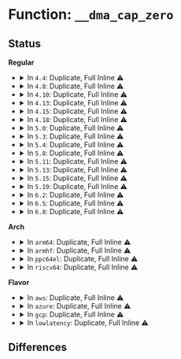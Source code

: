 # Function: <code>__dma_cap_zero</code>

## Status
<b>Regular</b>
<ul>
<li>
<details>
<summary>In <code>4.4</code>: Duplicate, Full Inline ⚠️</summary>

**Collision:** Static Duplication

**Inline:** Full

**Transformation:** False

**Instances:**

```
In drivers/rapidio/rio.c (ffffffff814596ef)
Location: include/linux/dmaengine.h:1052
Inline: True
Inline callers:
  - drivers/rapidio/rio.c:rio_request_mport_dma
```
```
In drivers/dma/dmaengine.c (ffffffff814bd713)
Location: include/linux/dmaengine.h:1052
Inline: True
Inline callers:
  - drivers/dma/dmaengine.c:dma_get_any_slave_channel
```
```
In drivers/tty/serial/8250/8250_dma.c (ffffffff81509510)
Location: include/linux/dmaengine.h:1052
Inline: True
Inline callers:
  - drivers/tty/serial/8250/8250_dma.c:serial8250_request_dma
```
</details>
</li>
<li>
<details>
<summary>In <code>4.8</code>: Duplicate, Full Inline ⚠️</summary>

**Collision:** Static Duplication

**Inline:** Full

**Transformation:** False

**Instances:**

```
In drivers/rapidio/rio.c (ffffffff814a717f)
Location: include/linux/dmaengine.h:1196
Inline: True
Inline callers:
  - drivers/rapidio/rio.c:rio_request_mport_dma
```
```
In drivers/dma/dmaengine.c (ffffffff8150d509)
Location: include/linux/dmaengine.h:1196
Inline: True
Inline callers:
  - drivers/dma/dmaengine.c:dma_request_chan
  - drivers/dma/dmaengine.c:dma_get_any_slave_channel
```
```
In drivers/tty/serial/8250/8250_dma.c (ffffffff8155b420)
Location: include/linux/dmaengine.h:1196
Inline: True
Inline callers:
  - drivers/tty/serial/8250/8250_dma.c:serial8250_request_dma
```
</details>
</li>
<li>
<details>
<summary>In <code>4.10</code>: Duplicate, Full Inline ⚠️</summary>

**Collision:** Static Duplication

**Inline:** Full

**Transformation:** False

**Instances:**

```
In drivers/rapidio/rio.c (ffffffff814c928f)
Location: include/linux/dmaengine.h:1220
Inline: True
Inline callers:
  - drivers/rapidio/rio.c:rio_request_mport_dma
```
```
In drivers/dma/dmaengine.c (ffffffff81539639)
Location: include/linux/dmaengine.h:1220
Inline: True
Inline callers:
  - drivers/dma/dmaengine.c:dma_request_chan
  - drivers/dma/dmaengine.c:dma_get_any_slave_channel
```
```
In drivers/tty/serial/8250/8250_dma.c (ffffffff81587c0a)
Location: include/linux/dmaengine.h:1220
Inline: True
Inline callers:
  - drivers/tty/serial/8250/8250_dma.c:serial8250_request_dma
```
</details>
</li>
<li>
<details>
<summary>In <code>4.13</code>: Duplicate, Full Inline ⚠️</summary>

**Collision:** Static Duplication

**Inline:** Full

**Transformation:** False

**Instances:**

```
In drivers/rapidio/rio.c (ffffffff814d50ef)
Location: include/linux/dmaengine.h:1231
Inline: True
Inline callers:
  - drivers/rapidio/rio.c:rio_request_mport_dma
```
```
In drivers/dma/dmaengine.c (ffffffff8154ce92)
Location: include/linux/dmaengine.h:1231
Inline: True
Inline callers:
  - drivers/dma/dmaengine.c:dma_request_chan
  - drivers/dma/dmaengine.c:dma_get_any_slave_channel
```
```
In drivers/tty/serial/8250/8250_dma.c (ffffffff8159c09a)
Location: include/linux/dmaengine.h:1231
Inline: True
Inline callers:
  - drivers/tty/serial/8250/8250_dma.c:serial8250_request_dma
```
</details>
</li>
<li>
<details>
<summary>In <code>4.15</code>: Duplicate, Full Inline ⚠️</summary>

**Collision:** Static Duplication

**Inline:** Full

**Transformation:** False

**Instances:**

```
In drivers/rapidio/rio.c (ffffffff8151559f)
Location: include/linux/dmaengine.h:1220
Inline: True
Inline callers:
  - drivers/rapidio/rio.c:rio_request_mport_dma
```
```
In drivers/dma/dmaengine.c (ffffffff815b0408)
Location: include/linux/dmaengine.h:1220
Inline: True
Inline callers:
  - drivers/dma/dmaengine.c:dma_request_chan
  - drivers/dma/dmaengine.c:dma_get_any_slave_channel
```
```
In drivers/tty/serial/8250/8250_dma.c (ffffffff8160139a)
Location: include/linux/dmaengine.h:1220
Inline: True
Inline callers:
  - drivers/tty/serial/8250/8250_dma.c:serial8250_request_dma
```
</details>
</li>
<li>
<details>
<summary>In <code>4.18</code>: Duplicate, Full Inline ⚠️</summary>

**Collision:** Static Duplication

**Inline:** Full

**Transformation:** False

**Instances:**

```
In drivers/rapidio/rio.c (ffffffff8154a94f)
Location: include/linux/dmaengine.h:1224
Inline: True
Inline callers:
  - drivers/rapidio/rio.c:rio_request_mport_dma
```
```
In drivers/dma/dmaengine.c (ffffffff815e8864)
Location: include/linux/dmaengine.h:1224
Inline: True
Inline callers:
  - drivers/dma/dmaengine.c:dma_request_chan
  - drivers/dma/dmaengine.c:dma_get_any_slave_channel
```
```
In drivers/tty/serial/8250/8250_dma.c (ffffffff8163a65a)
Location: include/linux/dmaengine.h:1224
Inline: True
Inline callers:
  - drivers/tty/serial/8250/8250_dma.c:serial8250_request_dma
```
</details>
</li>
<li>
<details>
<summary>In <code>5.0</code>: Duplicate, Full Inline ⚠️</summary>

**Collision:** Static Duplication

**Inline:** Full

**Transformation:** False

**Instances:**

```
In drivers/rapidio/rio.c (0)
Location: include/linux/dmaengine.h:1227
Inline: True
```
```
In drivers/dma/dmaengine.c (0)
Location: include/linux/dmaengine.h:1227
Inline: True
```
```
In drivers/tty/serial/8250/8250_dma.c (0)
Location: include/linux/dmaengine.h:1227
Inline: True
```
</details>
</li>
<li>
<details>
<summary>In <code>5.3</code>: Duplicate, Full Inline ⚠️</summary>

**Collision:** Static Duplication

**Inline:** Full

**Transformation:** False

**Instances:**

```
In drivers/rapidio/rio.c (0)
Location: include/linux/dmaengine.h:1215
Inline: True
```
```
In drivers/dma/dmaengine.c (0)
Location: include/linux/dmaengine.h:1215
Inline: True
```
```
In drivers/tty/serial/8250/8250_dma.c (0)
Location: include/linux/dmaengine.h:1215
Inline: True
```
</details>
</li>
<li>
<details>
<summary>In <code>5.4</code>: Duplicate, Full Inline ⚠️</summary>

**Collision:** Static Duplication

**Inline:** Full

**Transformation:** False

**Instances:**

```
In drivers/rapidio/rio.c (0)
Location: include/linux/dmaengine.h:1217
Inline: True
```
```
In drivers/dma/dmaengine.c (0)
Location: include/linux/dmaengine.h:1217
Inline: True
```
```
In drivers/tty/serial/8250/8250_dma.c (0)
Location: include/linux/dmaengine.h:1217
Inline: True
```
</details>
</li>
<li>
<details>
<summary>In <code>5.8</code>: Duplicate, Full Inline ⚠️</summary>

**Collision:** Static Duplication

**Inline:** Full

**Transformation:** False

**Instances:**

```
In drivers/rapidio/rio.c (0)
Location: include/linux/dmaengine.h:1347
Inline: True
```
```
In drivers/dma/dmaengine.c (0)
Location: include/linux/dmaengine.h:1347
Inline: True
```
```
In drivers/tty/serial/8250/8250_dma.c (0)
Location: include/linux/dmaengine.h:1347
Inline: True
```
</details>
</li>
<li>
<details>
<summary>In <code>5.11</code>: Duplicate, Full Inline ⚠️</summary>

**Collision:** Static Duplication

**Inline:** Full

**Transformation:** False

**Instances:**

```
In drivers/rapidio/rio.c (0)
Location: include/linux/dmaengine.h:1392
Inline: True
```
```
In drivers/dma/dmaengine.c (0)
Location: include/linux/dmaengine.h:1392
Inline: True
```
```
In drivers/tty/serial/8250/8250_dma.c (0)
Location: include/linux/dmaengine.h:1392
Inline: True
```
</details>
</li>
<li>
<details>
<summary>In <code>5.13</code>: Duplicate, Full Inline ⚠️</summary>

**Collision:** Static Duplication

**Inline:** Full

**Transformation:** False

**Instances:**

```
In drivers/rapidio/rio.c (0)
Location: include/linux/dmaengine.h:1394
Inline: True
```
```
In drivers/dma/dmaengine.c (0)
Location: include/linux/dmaengine.h:1394
Inline: True
```
```
In drivers/dma/lgm/lgm-dma.c (ffffffff8170974f)
Location: include/linux/dmaengine.h:1394
Inline: True
Inline callers:
  - drivers/dma/lgm/lgm-dma.c:intel_ldma_probe
```
```
In drivers/tty/serial/8250/8250_dma.c (0)
Location: include/linux/dmaengine.h:1394
Inline: True
```
</details>
</li>
<li>
<details>
<summary>In <code>5.15</code>: Duplicate, Full Inline ⚠️</summary>

**Collision:** Static Duplication

**Inline:** Full

**Transformation:** False

**Instances:**

```
In drivers/rapidio/rio.c (0)
Location: include/linux/dmaengine.h:1392
Inline: True
```
```
In drivers/dma/dmaengine.c (0)
Location: include/linux/dmaengine.h:1392
Inline: True
```
```
In drivers/dma/lgm/lgm-dma.c (ffffffff81785105)
Location: include/linux/dmaengine.h:1392
Inline: True
Inline callers:
  - drivers/dma/lgm/lgm-dma.c:intel_ldma_probe
```
```
In drivers/tty/serial/8250/8250_dma.c (0)
Location: include/linux/dmaengine.h:1392
Inline: True
```
</details>
</li>
<li>
<details>
<summary>In <code>5.19</code>: Duplicate, Full Inline ⚠️</summary>

**Collision:** Static Duplication

**Inline:** Full

**Transformation:** False

**Instances:**

```
In drivers/rapidio/rio.c (ffffffff817fe58f)
Location: include/linux/dmaengine.h:1415
Inline: True
Inline callers:
  - drivers/rapidio/rio.c:rio_request_mport_dma
```
```
In drivers/dma/dmaengine.c (ffffffff818b8755)
Location: include/linux/dmaengine.h:1415
Inline: True
Inline callers:
  - drivers/dma/dmaengine.c:dma_request_chan
  - drivers/dma/dmaengine.c:dma_get_any_slave_channel
```
```
In drivers/dma/lgm/lgm-dma.c (ffffffff818bbce5)
Location: include/linux/dmaengine.h:1415
Inline: True
Inline callers:
  - drivers/dma/lgm/lgm-dma.c:intel_ldma_probe
```
```
In drivers/tty/serial/8250/8250_dma.c (ffffffff819256da)
Location: include/linux/dmaengine.h:1415
Inline: True
Inline callers:
  - drivers/tty/serial/8250/8250_dma.c:serial8250_request_dma
```
</details>
</li>
<li>
<details>
<summary>In <code>6.2</code>: Duplicate, Full Inline ⚠️</summary>

**Collision:** Static Duplication

**Inline:** Full

**Transformation:** False

**Instances:**

```
In drivers/rapidio/rio.c (ffffffff8192bdea)
Location: include/linux/dmaengine.h:1395
Inline: True
Inline callers:
  - drivers/rapidio/rio.c:rio_request_dma
```
```
In drivers/dma/dmaengine.c (ffffffff81a05c55)
Location: include/linux/dmaengine.h:1395
Inline: True
Inline callers:
  - drivers/dma/dmaengine.c:dma_request_chan
  - drivers/dma/dmaengine.c:dma_get_any_slave_channel
```
```
In drivers/dma/lgm/lgm-dma.c (ffffffff81a0a8d9)
Location: include/linux/dmaengine.h:1395
Inline: True
Inline callers:
  - drivers/dma/lgm/lgm-dma.c:intel_ldma_probe
```
```
In drivers/tty/serial/8250/8250_dma.c (ffffffff81a8210a)
Location: include/linux/dmaengine.h:1395
Inline: True
Inline callers:
  - drivers/tty/serial/8250/8250_dma.c:serial8250_request_dma
```
</details>
</li>
<li>
<details>
<summary>In <code>6.5</code>: Duplicate, Full Inline ⚠️</summary>

**Collision:** Static Duplication

**Inline:** Full

**Transformation:** False

**Instances:**

```
In drivers/rapidio/rio.c (ffffffff8197005a)
Location: include/linux/dmaengine.h:1396
Inline: True
Inline callers:
  - drivers/rapidio/rio.c:rio_request_dma
```
```
In drivers/dma/dmaengine.c (ffffffff81a4eb15)
Location: include/linux/dmaengine.h:1396
Inline: True
Inline callers:
  - drivers/dma/dmaengine.c:dma_request_chan
  - drivers/dma/dmaengine.c:dma_get_any_slave_channel
```
```
In drivers/dma/lgm/lgm-dma.c (ffffffff81a53760)
Location: include/linux/dmaengine.h:1396
Inline: True
Inline callers:
  - drivers/dma/lgm/lgm-dma.c:intel_ldma_probe
```
```
In drivers/tty/serial/8250/8250_dma.c (ffffffff81acd70a)
Location: include/linux/dmaengine.h:1396
Inline: True
Inline callers:
  - drivers/tty/serial/8250/8250_dma.c:serial8250_request_dma
```
</details>
</li>
<li>
<details>
<summary>In <code>6.8</code>: Duplicate, Full Inline ⚠️</summary>

**Collision:** Static Duplication

**Inline:** Full

**Transformation:** False

**Instances:**

```
In drivers/rapidio/rio.c (ffffffff819ba06a)
Location: include/linux/dmaengine.h:1395
Inline: True
Inline callers:
  - drivers/rapidio/rio.c:rio_request_dma
```
```
In drivers/dma/dmaengine.c (ffffffff81a9a7b5)
Location: include/linux/dmaengine.h:1395
Inline: True
Inline callers:
  - drivers/dma/dmaengine.c:dma_request_chan
  - drivers/dma/dmaengine.c:dma_get_any_slave_channel
```
```
In drivers/dma/lgm/lgm-dma.c (ffffffff81a9f510)
Location: include/linux/dmaengine.h:1395
Inline: True
Inline callers:
  - drivers/dma/lgm/lgm-dma.c:intel_ldma_probe
```
```
In drivers/tty/serial/8250/8250_dma.c (ffffffff81b207da)
Location: include/linux/dmaengine.h:1395
Inline: True
Inline callers:
  - drivers/tty/serial/8250/8250_dma.c:serial8250_request_dma
```
</details>
</li>
</ul>
<b>Arch</b>
<ul>
<li>
<details>
<summary>In <code>arm64</code>: Duplicate, Full Inline ⚠️</summary>

**Collision:** Static Duplication

**Inline:** Full

**Transformation:** False

**Instances:**

```
In drivers/rapidio/rio.c (0)
Location: include/linux/dmaengine.h:1217
Inline: True
```
```
In drivers/video/fbdev/mx3fb.c (0)
Location: include/linux/dmaengine.h:1217
Inline: True
```
```
In drivers/dma/dmaengine.c (0)
Location: include/linux/dmaengine.h:1217
Inline: True
```
```
In drivers/dma/mv_xor.c (0)
Location: include/linux/dmaengine.h:1217
Inline: True
```
```
In drivers/dma/mv_xor_v2.c (ffff800010809214)
Location: include/linux/dmaengine.h:1217
Inline: True
Inline callers:
  - drivers/dma/mv_xor_v2.c:mv_xor_v2_probe
```
```
In drivers/tty/serial/8250/8250_dma.c (0)
Location: include/linux/dmaengine.h:1217
Inline: True
```
```
In drivers/tty/serial/amba-pl011.c (0)
Location: include/linux/dmaengine.h:1217
Inline: True
```
</details>
</li>
<li>
<details>
<summary>In <code>armhf</code>: Duplicate, Full Inline ⚠️</summary>

**Collision:** Static Duplication

**Inline:** Full

**Transformation:** False

**Instances:**

```
In drivers/rapidio/rio.c (0)
Location: include/linux/dmaengine.h:1217
Inline: True
```
```
In drivers/video/fbdev/mx3fb.c (0)
Location: include/linux/dmaengine.h:1217
Inline: True
```
```
In drivers/dma/dmaengine.c (0)
Location: include/linux/dmaengine.h:1217
Inline: True
```
```
In drivers/dma/mv_xor.c (0)
Location: include/linux/dmaengine.h:1217
Inline: True
```
```
In drivers/dma/ti/edma.c (c092ef60)
Location: include/linux/dmaengine.h:1217
Inline: True
Inline callers:
  - drivers/dma/ti/edma.c:edma_probe
  - drivers/dma/ti/edma.c:edma_probe
```
```
In drivers/soc/tegra/fuse/fuse-tegra20.c (0)
Location: include/linux/dmaengine.h:1217
Inline: True
```
```
In drivers/tty/serial/8250/8250_dma.c (0)
Location: include/linux/dmaengine.h:1217
Inline: True
```
```
In drivers/tty/serial/amba-pl011.c (0)
Location: include/linux/dmaengine.h:1217
Inline: True
```
```
In drivers/mtd/nand/raw/omap2.c (0)
Location: include/linux/dmaengine.h:1217
Inline: True
```
```
In sound/core/pcm_dmaengine.c (0)
Location: include/linux/dmaengine.h:1217
Inline: True
```
</details>
</li>
<li>
<details>
<summary>In <code>ppc64el</code>: Duplicate, Full Inline ⚠️</summary>

**Collision:** Static Duplication

**Inline:** Full

**Transformation:** False

**Instances:**

```
In drivers/rapidio/rio.c (0)
Location: include/linux/dmaengine.h:1217
Inline: True
```
```
In drivers/dma/dmaengine.c (0)
Location: include/linux/dmaengine.h:1217
Inline: True
```
```
In drivers/tty/serial/8250/8250_dma.c (0)
Location: include/linux/dmaengine.h:1217
Inline: True
```
</details>
</li>
<li>
<details>
<summary>In <code>riscv64</code>: Duplicate, Full Inline ⚠️</summary>

**Collision:** Static Duplication

**Inline:** Full

**Transformation:** False

**Instances:**

```
In drivers/rapidio/rio.c (0)
Location: include/linux/dmaengine.h:1217
Inline: True
```
```
In drivers/dma/dmaengine.c (0)
Location: include/linux/dmaengine.h:1217
Inline: True
```
```
In drivers/tty/serial/8250/8250_dma.c (0)
Location: include/linux/dmaengine.h:1217
Inline: True
```
</details>
</li>
</ul>
<b>Flavor</b>
<ul>
<li>
<details>
<summary>In <code>aws</code>: Duplicate, Full Inline ⚠️</summary>

**Collision:** Static Duplication

**Inline:** Full

**Transformation:** False

**Instances:**

```
In drivers/rapidio/rio.c (0)
Location: include/linux/dmaengine.h:1217
Inline: True
```
```
In drivers/dma/dmaengine.c (0)
Location: include/linux/dmaengine.h:1217
Inline: True
```
```
In drivers/tty/serial/8250/8250_dma.c (0)
Location: include/linux/dmaengine.h:1217
Inline: True
```
</details>
</li>
<li>
<details>
<summary>In <code>azure</code>: Duplicate, Full Inline ⚠️</summary>

**Collision:** Static Duplication

**Inline:** Full

**Transformation:** False

**Instances:**

```
In drivers/rapidio/rio.c (0)
Location: include/linux/dmaengine.h:1217
Inline: True
```
```
In drivers/dma/dmaengine.c (0)
Location: include/linux/dmaengine.h:1217
Inline: True
```
```
In drivers/tty/serial/8250/8250_dma.c (0)
Location: include/linux/dmaengine.h:1217
Inline: True
```
</details>
</li>
<li>
<details>
<summary>In <code>gcp</code>: Duplicate, Full Inline ⚠️</summary>

**Collision:** Static Duplication

**Inline:** Full

**Transformation:** False

**Instances:**

```
In drivers/rapidio/rio.c (0)
Location: include/linux/dmaengine.h:1217
Inline: True
```
```
In drivers/dma/dmaengine.c (0)
Location: include/linux/dmaengine.h:1217
Inline: True
```
```
In drivers/tty/serial/8250/8250_dma.c (0)
Location: include/linux/dmaengine.h:1217
Inline: True
```
</details>
</li>
<li>
<details>
<summary>In <code>lowlatency</code>: Duplicate, Full Inline ⚠️</summary>

**Collision:** Static Duplication

**Inline:** Full

**Transformation:** False

**Instances:**

```
In drivers/rapidio/rio.c (0)
Location: include/linux/dmaengine.h:1217
Inline: True
```
```
In drivers/dma/dmaengine.c (0)
Location: include/linux/dmaengine.h:1217
Inline: True
```
```
In drivers/tty/serial/8250/8250_dma.c (0)
Location: include/linux/dmaengine.h:1217
Inline: True
```
</details>
</li>
</ul>

## Differences
